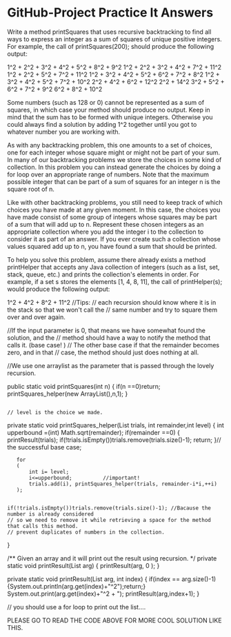 # GitHub-Project Practice It Answers


Write a method printSquares that uses recursive backtracking to find all ways to express an integer as a sum of squares of unique positive integers. For example, the call of printSquares(200); should produce the following output:

1^2 + 2^2 + 3^2 + 4^2 + 5^2 + 8^2 + 9^2
1^2 + 2^2 + 3^2 + 4^2 + 7^2 + 11^2
1^2 + 2^2 + 5^2 + 7^2 + 11^2
1^2 + 3^2 + 4^2 + 5^2 + 6^2 + 7^2 + 8^2
1^2 + 3^2 + 4^2 + 5^2 + 7^2 + 10^2
2^2 + 4^2 + 6^2 + 12^2
2^2 + 14^2
3^2 + 5^2 + 6^2 + 7^2 + 9^2
6^2 + 8^2 + 10^2

Some numbers (such as 128 or 0) cannot be represented as a sum of squares, in which case your method should produce no output. Keep in mind that the sum has to be formed with unique integers. Otherwise you could always find a solution by adding 1^2 together until you got to whatever number you are working with.

As with any backtracking problem, this one amounts to a set of choices, one for each integer whose square might or might not be part of your sum. In many of our backtracking problems we store the choices in some kind of collection. In this problem you can instead generate the choices by doing a for loop over an appropriate range of numbers. Note that the maximum possible integer that can be part of a sum of squares for an integer n is the square root of n.

Like with other backtracking problems, you still need to keep track of which choices you have made at any given moment. In this case, the choices you have made consist of some group of integers whose squares may be part of a sum that will add up to n. Represent these chosen integers as an appropriate collection where you add the integer i to the collection to consider it as part of an answer. If you ever create such a collection whose values squared add up to n, you have found a sum that should be printed.

To help you solve this problem, assume there already exists a method printHelper that accepts any Java collection of integers (such as a list, set, stack, queue, etc.) and prints the collection's elements in order. For example, if a set s stores the elements [1, 4, 8, 11], the call of printHelper(s); would produce the following output:

1^2 + 4^2 + 8^2 + 11^2
//Tips: 
// each recursion should know where it is in the stack so that we won't call the 
// same number and try to square them over and over again.

//If the input parameter is 0, that means we have somewhat found the solution, and the 
// method should have a way to notify the method that calls it. (base case! )
// The other base case if that the remainder becomes zero, and in that 
// case, the method should just does nothing at all. 

//We use one arraylist as the parameter that is passed through the lovely recursion. 


public static void printSquares(int n)
{
    if(n ==0)return;
    printSquares_helper(new ArrayList<Integer>(),n,1);
}

                                                                           // level is the choice we made.
private static void printSquares_helper(List<Integer> trials, int remainder,int level)
{
    int upperbound =(int) Math.sqrt(remainder);
    if(remainder ==0)
    {
        printResult(trials);
        if(!trials.isEmpty())trials.remove(trials.size()-1); 
        return;
    }// the successful base case; 
    
       for
       (
           int i= level; 
           i<=upperbound;          //important!
           trials.add(i), printSquares_helper(trials, remainder-i*i,++i)
       );
        
   
    if(!trials.isEmpty())trials.remove(trials.size()-1); //Bacause the number is already considered
    // so we need to remove it while retrieving a space for the method that calls this method.
    // prevent duplicates of numbers in the collection. 

}

/**
Given an array and it will print out the result using recursion. 
*/
private static void printResult(List<Integer> arg)
{
    printResult(arg, 0 );
}

private static void printResult(List<Integer> arg, int index)
{
    if(index == arg.size()-1){System.out.println(arg.get(index)+"^2");return;}
    System.out.print(arg.get(index)+"^2 + ");
    printResult(arg,index+1);
}

// you should use a for loop to print out the list....




PLEASE GO TO READ THE CODE ABOVE FOR MORE COOL SOLUTION LIKE THIS. 
